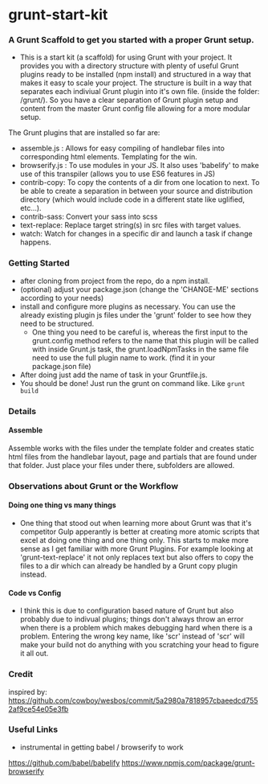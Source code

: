# grunt-start-kit
### A Grunt Scaffold to get you started with a proper Grunt setup.

- This is a start kit (a scaffold) for using Grunt with your project. It provides you with a directory structure with plenty of useful Grunt plugins ready to be installed (npm install) and structured in a way that makes it easy to scale your project. The structure is built in a way that separates each indiviual Grunt plugin into it's own file. (inside the folder: /grunt/). So you have a clear separation of Grunt plugin setup and content from the master Grunt config file allowing for a more modular setup.

The Grunt plugins that are installed so far are:
- assemble.js : Allows for easy compiling of handlebar files into corresponding html elements. Templating for the win.
- browserify.js : To use modules in your JS. It also uses 'babelify' to make use of this transpiler (allows you to use ES6 features in JS)
- contrib-copy: To copy the contents of a dir from one location to next. To be able to create a separation in between your source and distribution directory (which would include code in a different state like uglified, etc...).
- contrib-sass: Convert your sass into scss
- text-replace: Replace target string(s) in src files with target values.
- watch: Watch for changes in a specific dir and launch a task if change happens.

### Getting Started
- after cloning from project from the repo, do a npm install.
- (optional) adjust your package.json (change the 'CHANGE-ME' sections according to your needs)
- install and configure more plugins as necessary. You can use the already existing plugin js files under the 'grunt' folder to see how they need to be structured.
	- One thing you need to be careful is, whereas the first input to the grunt.config method refers to the name that this plugin will be called with inside Grunt.js task, the grunt.loadNpmTasks in the same file need to use the full plugin name to work. (find it in your package.json file)
- After doing just add the name of task in your Gruntfile.js.
- You should be done! Just run the grunt <taskname> on command like. Like `grunt build`

### Details

#### Assemble

Assemble works with the files under the template folder and creates static html files from the handlebar layout, page and partials that are found under that folder. Just place your files under there, subfolders are allowed.

### Observations about Grunt or the Workflow

#### Doing one thing vs many things

- One thing that stood out when learning more about Grunt was that it's competitor Gulp apperantly is better at creating more atomic scripts that excel at doing one thing and one thing only. This starts to make more sense as I get familiar with more Grunt Plugins. For example looking at 'grunt-text-replace' it not only replaces text but also offers to copy the files to a dir which can already be handled by a Grunt copy plugin instead.

#### Code vs Config

- I think this is due to configuration based nature of Grunt but also probably due to indivual plugins; things don't always throw an error when there is a problem which makes debugging hard when there is a problem. Entering the wrong key name, like 'scr' instead of 'scr' will make your build not do anything with you scratching your head to figure it all out.

### Credit

inspired by:
https://github.com/cowboy/wesbos/commit/5a2980a7818957cbaeedcd7552af9ce54e05e3fb

### Useful Links

- instrumental in getting babel / browserify to work

https://github.com/babel/babelify
https://www.npmjs.com/package/grunt-browserify